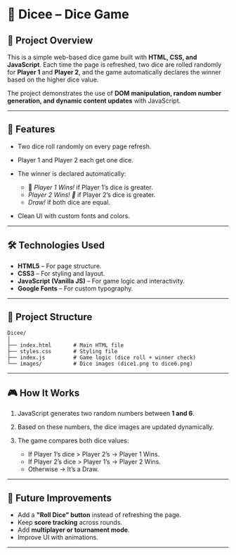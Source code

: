 # 🎲 Dicee – Dice Game

## 📌 Project Overview

This is a simple web-based dice game built with **HTML, CSS, and JavaScript**. Each time the page is refreshed, two dice are rolled randomly for **Player 1** and **Player 2**, and the game automatically declares the winner based on the higher dice value.

The project demonstrates the use of **DOM manipulation, random number generation, and dynamic content updates** with JavaScript.

---

## 🚀 Features

* Two dice roll randomly on every page refresh.
* Player 1 and Player 2 each get one dice.
* The winner is declared automatically:

  * 🚩 *Player 1 Wins!* if Player 1’s dice is greater.
  * *Player 2 Wins! 🚩* if Player 2’s dice is greater.
  * *Draw!* if both dice are equal.
* Clean UI with custom fonts and colors.

---

## 🛠️ Technologies Used

* **HTML5** – For page structure.
* **CSS3** – For styling and layout.
* **JavaScript (Vanilla JS)** – For game logic and interactivity.
* **Google Fonts** – For custom typography.

---

## 📂 Project Structure

```
Dicee/
│
├── index.html       # Main HTML file
├── styles.css       # Styling file
├── index.js         # Game logic (dice roll + winner check)
└── images/          # Dice images (dice1.png to dice6.png)
```

---

## 🎮 How It Works

1. JavaScript generates two random numbers between **1 and 6**.
2. Based on these numbers, the dice images are updated dynamically.
3. The game compares both dice values:

   * If Player 1’s dice > Player 2’s → Player 1 Wins.
   * If Player 2’s dice > Player 1’s → Player 2 Wins.
   * Otherwise → It’s a Draw.

---


## 🌟 Future Improvements

* Add a **"Roll Dice" button** instead of refreshing the page.
* Keep **score tracking** across rounds.
* Add **multiplayer or tournament mode**.
* Improve UI with animations.

---


